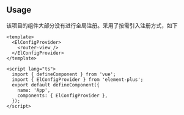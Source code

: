 
## Usage

该项目的组件大部分没有进行全局注册。采用了按需引入注册方式，如下

```vue
<template>
  <ElConfigProvider>
    <router-view />
  </ElConfigProvider>
</template>

<script lang="ts">
  import { defineComponent } from 'vue';
  import { ElConfigProvider } from 'element-plus';
  export default defineComponent({
    name: 'App',
    components: { ElConfigProvider },
  });
</script>
```
